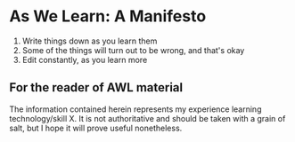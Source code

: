 # As We Learn: A Manifesto

1. Write things down as you learn them
2. Some of the things will turn out to be wrong, and that's okay
3. Edit constantly, as you learn more

## For the reader of AWL material

The information contained herein represents my experience learning technology/skill X. It is not authoritative and should be taken with a grain of salt, but I hope it will prove useful nonetheless.
